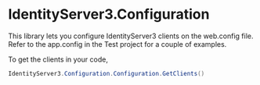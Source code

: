 # IdentityServer3.Configuration

This library lets you configure IdentityServer3 clients on the web.config file. Refer to the app.config in the Test project for a couple of examples.

To get the clients in your code, 
```c#
IdentityServer3.Configuration.Configuration.GetClients()
```
